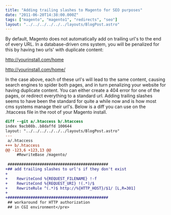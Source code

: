 ```yaml
---
title: "Adding trailing slashes to Magento for SEO purposes"
date: "2011-06-20T14:38:00.000Z"
tags: ["magento", "magento1", "redirects", "seo"]
layout: "../../../../../../layouts/BlogPost.astro"
---
```


By default, Magento does not automatically add on trailing url's to the end of every URL. In a database-driven cms system, you will be penalized for this by having two urls' with duplicate content:

http://yourinstall.com/home

http://yourinstall.com/home/

In the case above, each of these url's will lead to the same content, causing search engines to spider both pages, and in turn penalizing your website for having duplicate content. You can either create a 404 error for one of the pages, or redirect everything to a standard url. Adding trailing slashes seems to have been the standard for quite a while now and is how most cms systems manage their url's. Below is a diff you can use on the .htaccess file in the root of your Magento install.

```diff
diff --git a/.htaccess b/.htaccess
index 9acb08b..b8daffd 100644
layout: "../../../../../../layouts/BlogPost.astro"
---
 a/.htaccess
+++ b/.htaccess
@@ -123,6 +123,13 @@
     #RewriteBase /magento/
 
 ############################################
+## add trailing slashes to url's if they don't exist
+
+    RewriteCond %{REQUEST_FILENAME} !-f
+    RewriteCond %{REQUEST_URI} !(.*)/$
+    RewriteRule ^(.*)$ http://%{HTTP_HOST}/$1/ [L,R=301]
+
+############################################
 ## workaround for HTTP authorization
 ## in CGI environment</pre>
 ```
